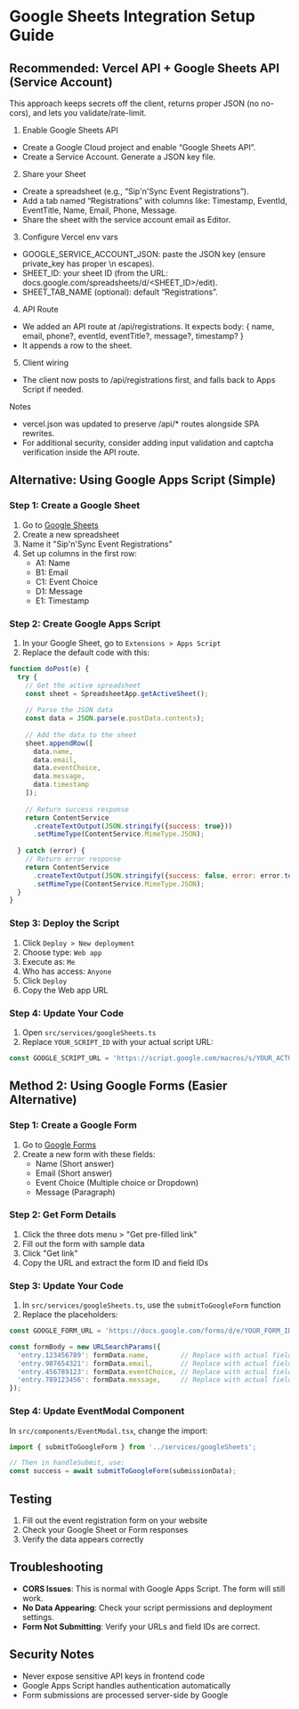 # Google Sheets Integration Setup Guide

## Recommended: Vercel API + Google Sheets API (Service Account)

This approach keeps secrets off the client, returns proper JSON (no no-cors), and lets you validate/rate-limit.

1) Enable Google Sheets API
- Create a Google Cloud project and enable “Google Sheets API”.
- Create a Service Account. Generate a JSON key file.

2) Share your Sheet
- Create a spreadsheet (e.g., “Sip'n'Sync Event Registrations”).
- Add a tab named “Registrations” with columns like: Timestamp, EventId, EventTitle, Name, Email, Phone, Message.
- Share the sheet with the service account email as Editor.

3) Configure Vercel env vars
- GOOGLE_SERVICE_ACCOUNT_JSON: paste the JSON key (ensure private_key has proper \n escapes).
- SHEET_ID: your sheet ID (from the URL: docs.google.com/spreadsheets/d/<SHEET_ID>/edit).
- SHEET_TAB_NAME (optional): default “Registrations”.

4) API Route
- We added an API route at /api/registrations. It expects body:
  {
    name, email, phone?, eventId, eventTitle?, message?, timestamp?
  }
- It appends a row to the sheet.

5) Client wiring
- The client now posts to /api/registrations first, and falls back to Apps Script if needed.

Notes
- vercel.json was updated to preserve /api/* routes alongside SPA rewrites.
- For additional security, consider adding input validation and captcha verification inside the API route.

## Alternative: Using Google Apps Script (Simple)

### Step 1: Create a Google Sheet
1. Go to [Google Sheets](https://sheets.google.com)
2. Create a new spreadsheet
3. Name it "Sip'n'Sync Event Registrations"
4. Set up columns in the first row:
   - A1: Name
   - B1: Email
   - C1: Event Choice
   - D1: Message
   - E1: Timestamp

### Step 2: Create Google Apps Script
1. In your Google Sheet, go to `Extensions > Apps Script`
2. Replace the default code with this:

```javascript
function doPost(e) {
  try {
    // Get the active spreadsheet
    const sheet = SpreadsheetApp.getActiveSheet();
    
    // Parse the JSON data
    const data = JSON.parse(e.postData.contents);
    
    // Add the data to the sheet
    sheet.appendRow([
      data.name,
      data.email,
      data.eventChoice,
      data.message,
      data.timestamp
    ]);
    
    // Return success response
    return ContentService
      .createTextOutput(JSON.stringify({success: true}))
      .setMimeType(ContentService.MimeType.JSON);
      
  } catch (error) {
    // Return error response
    return ContentService
      .createTextOutput(JSON.stringify({success: false, error: error.toString()}))
      .setMimeType(ContentService.MimeType.JSON);
  }
}
```

### Step 3: Deploy the Script
1. Click `Deploy > New deployment`
2. Choose type: `Web app`
3. Execute as: `Me`
4. Who has access: `Anyone`
5. Click `Deploy`
6. Copy the Web app URL

### Step 4: Update Your Code
1. Open `src/services/googleSheets.ts`
2. Replace `YOUR_SCRIPT_ID` with your actual script URL:
```typescript
const GOOGLE_SCRIPT_URL = 'https://script.google.com/macros/s/YOUR_ACTUAL_SCRIPT_ID/exec';
```

## Method 2: Using Google Forms (Easier Alternative)

### Step 1: Create a Google Form
1. Go to [Google Forms](https://forms.google.com)
2. Create a new form with these fields:
   - Name (Short answer)
   - Email (Short answer)
   - Event Choice (Multiple choice or Dropdown)
   - Message (Paragraph)

### Step 2: Get Form Details
1. Click the three dots menu > "Get pre-filled link"
2. Fill out the form with sample data
3. Click "Get link"
4. Copy the URL and extract the form ID and field IDs

### Step 3: Update Your Code
1. In `src/services/googleSheets.ts`, use the `submitToGoogleForm` function
2. Replace the placeholders:
```typescript
const GOOGLE_FORM_URL = 'https://docs.google.com/forms/d/e/YOUR_FORM_ID/formResponse';

const formBody = new URLSearchParams({
  'entry.123456789': formData.name,        // Replace with actual field ID
  'entry.987654321': formData.email,       // Replace with actual field ID
  'entry.456789123': formData.eventChoice, // Replace with actual field ID
  'entry.789123456': formData.message,     // Replace with actual field ID
});
```

### Step 4: Update EventModal Component
In `src/components/EventModal.tsx`, change the import:
```typescript
import { submitToGoogleForm } from '../services/googleSheets';

// Then in handleSubmit, use:
const success = await submitToGoogleForm(submissionData);
```

## Testing
1. Fill out the event registration form on your website
2. Check your Google Sheet or Form responses
3. Verify the data appears correctly

## Troubleshooting
- **CORS Issues**: This is normal with Google Apps Script. The form will still work.
- **No Data Appearing**: Check your script permissions and deployment settings.
- **Form Not Submitting**: Verify your URLs and field IDs are correct.

## Security Notes
- Never expose sensitive API keys in frontend code
- Google Apps Script handles authentication automatically
- Form submissions are processed server-side by Google